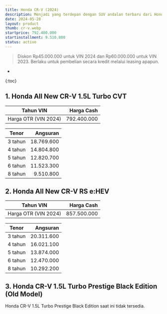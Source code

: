```yaml
---
title: Honda CR-V (2024)
description: Menjadi yang terdepan dengan SUV andalan terbaru dari Honda, All New Honda CR-V yang kini hadir dalam pilihan mesin hybrid untuk konsumsi bahan bakar lebih hemat dan bertenaga.
date: 2024-05-28
layout: product
thumb: cr-v.webp
startprice: 792.400.000
startinstallment: 9.510.800
status: active
---
```

>Diskon Rp45.000.000 untuk VIN 2024 dan Rp60.000.000 untuk VIN 2023. Berlaku untuk pembelian secara kredit melalui leasing apapun.
* 
{:toc}

## 1. Honda All New CR-V 1.5L Turbo CVT

| Tahun VIN            |  Harga Cash |
| -------------------- | ----------: |
| Harga OTR (VIN 2024) | 792.400.000 |

| Tenor   |   Angsuran |
| ------- | ---------: |
| 3 tahun | 18.769.600 |
| 4 tahun | 14.804.800 |
| 5 tahun | 12.820.700 |
| 6 tahun | 11.523.300 |
| 8 tahun |  9.510.800 |

## 2. Honda All New CR-V RS e:HEV

| Tahun VIN            |  Harga Cash |
| -------------------- | ----------: |
| Harga OTR (VIN 2024) | 857.500.000 |

| Tenor   |   Angsuran |
| ------- | ---------: |
| 3 tahun | 20.311.600 |
| 4 tahun | 16.021.100 |
| 5 tahun | 13.874.000 |
| 6 tahun | 12.470.000 |
| 8 tahun | 10.292.200 |

## 3. Honda CR-V 1.5L Turbo Prestige Black Edition (Old Model)

Honda CR-V 1.5L Turbo Prestige Black Edition saat ini tidak tersedia.
